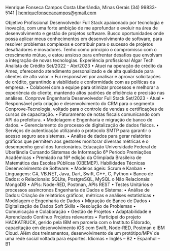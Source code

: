 Henrique Fonseca Campos Costa
Uberlândia, Minas Gerais
(34) 99833-5141 | henriquefonsecacampos@gmail.com

Objetivo Profissional
Desenvolvedor Full Stack apaixonado por tecnologia e inovação, com uma forte ambição de me aprofundar e evoluir na área de desenvolvimento e gestão de projetos software. Busco oportunidades onde possa aplicar meus conhecimentos em desenvolvimento de software, para resolver problemas complexos e contribuir para o sucesso de projetos desafiadores e inovadores. Tenho como princípio o compromisso com o crescimento mútuo, e estou ansioso para enfrentar desafios que envolvam a integração de novas tecnologias.
Experiência profissional
Algar Tech
Analista de Crédito
Set/2022 - Abr/2023
•	Atuei na operação de crédito da Amex, oferecendo atendimento personalizado e de alta qualidade para clientes de alto valor.
•	Fui responsável por analisar e aprovar solicitações de crédito, garantindo a viabilidade e conformidade com as políticas da empresa.
•	Colaborei com a equipe para otimizar processos e melhorar a experiência do cliente, mantendo altos padrões de eficiência e precisão nas análises.
Conprove Engenharia
Desenvolvedor Full Stack
Set/2023 - Atual
•	Responsável pela criação e desenvolvimento do CRM para o segmento Conprove-Tecnologia, voltado para o controle de vendas e certificações de cursos de capacitação.
•	Faturamento de notas fiscais comunicando com API da prefeitura.
•	Modelagem e Engenharia e migração de banco de dados.
•	Gerenciamento do processo de digitalização de dados físicos.
•	Serviços de autenticação utilizando o protocolo SMTP para garantir o acesso seguro aos sistemas.
•	Análise de dados para gerar relatórios gráficos que permitem aos gestores monitorar diversas métricas e o desempenho geral dos funcionários.
Educação
Universidade Federal de Uberlândia
Cursando Sistemas de Informação
6º Período
Premiações Acadêmicas
•	Premiado na 16ª edição da Olimpíada Brasileira de Matemática das Escolas Públicas (OBEMEP).
Habilidades Técnicas
Desenvolvimento de Software:
•	Modelos ágeis: Scrum e Kanban
•	Linguagens: C#, VB.NET, Java, Dart, Swift, C++, C, Python
•	Banco de Dados:
o	Relacionais: SQLite, PostgreSQL, MySQL
o	Não Relacionais: MongoDB
•	APIs: Node-RED, Postman, APIs REST
•	Testes Unitários e processos assíncronos
Engenharia de Dados e Sistema:
•	Análise de Dados: Criação de relatórios gráficos, métricas e análises estatísticas
•	Modelagem e Engenharia de Dados
•	Migração de Banco de Dados
•	Digitalização de Dados
Soft Skills
•	Resolução de Problemas
•	Comunicação e Colaboração
•	Gestão de Projetos
•	Adaptabilidade e Aprendizado Contínuo
Projetos relevantes
•	Participei do projeto HACKATRUCK, gerido pela IBM em parceria com o Instituto Eldorado, capacitação em desenvolvimento iOS com Swift, Node-RED, Postman e IBM Cloud. Além dos treinamentos, desenvolvimento de um protótipo/MPV de uma rede social voltada para esportes.
Idiomas
•	Inglês – B2
•	Espanhol – B1

